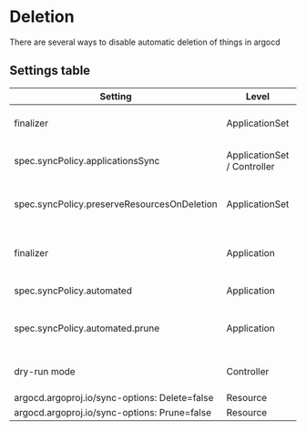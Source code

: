 # Deletion

There are several ways to disable automatic deletion of things in argocd

## Settings table

| Setting                                       | Level                       | Goal                                                                              |
|-----------------------------------------------|-----------------------------|-----------------------------------------------------------------------------------|
| finalizer                                     | ApplicationSet              | Permits to enable foreground/background deletion of Application                   |
| spec.syncPolicy.applicationsSync              | ApplicationSet / Controller | Prevent an/all ApplicationSet delete applications                                 |
| spec.syncPolicy.preserveResourcesOnDeletion   | ApplicationSet              | Does not delete Application resources whe the Applicationset is deleted           |
| finalizer                                     | Application                 | Non-cascade does not delete Application resources when the Application is deleted |
| spec.syncPolicy.automated                     | Application                 | If ommited, disables applying new changes                                         |
| spec.syncPolicy.automated.prune               | Application                 | "False" disables pruning resources not defined in the target state                |
| dry-run mode                                  | Controller                  | Prevent all ApplicationSet doing actions                                          |
| argocd.argoproj.io/sync-options: Delete=false | Resource                    |                                                                                   |
| argocd.argoproj.io/sync-options: Prune=false  | Resource                    |                                                                                   |
